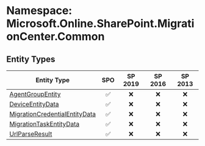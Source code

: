 # Namespace: Microsoft.Online.SharePoint.MigrationCenter.Common

## Entity Types

Entity Type | SPO | SP 2019 | SP 2016 | SP 2013
----------|:---:|:-------:|:-------:|:-------:
[AgentGroupEntity](./EntityTypes/AgentGroupEntity.md) | ✅ | ❌ | ❌ | ❌
[DeviceEntityData](./EntityTypes/DeviceEntityData.md) | ✅ | ❌ | ❌ | ❌
[MigrationCredentialEntityData](./EntityTypes/MigrationCredentialEntityData.md) | ✅ | ❌ | ❌ | ❌
[MigrationTaskEntityData](./EntityTypes/MigrationTaskEntityData.md) | ✅ | ❌ | ❌ | ❌
[UrlParseResult](./EntityTypes/UrlParseResult.md) | ✅ | ❌ | ❌ | ❌